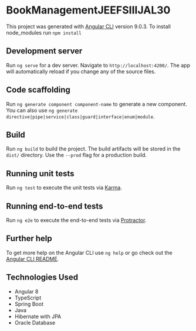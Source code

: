 # BookManagementJEEFSIIIJAL30

This project was generated with [Angular CLI](https://github.com/angular/angular-cli) version 9.0.3.
To install node_modules run `npm install`

## Development server

Run `ng serve` for a dev server. Navigate to `http://localhost:4200/`. The app will automatically reload if you change any of the source files.

## Code scaffolding

Run `ng generate component component-name` to generate a new component. You can also use `ng generate directive|pipe|service|class|guard|interface|enum|module`.

## Build

Run `ng build` to build the project. The build artifacts will be stored in the `dist/` directory. Use the `--prod` flag for a production build.

## Running unit tests

Run `ng test` to execute the unit tests via [Karma](https://karma-runner.github.io).

## Running end-to-end tests

Run `ng e2e` to execute the end-to-end tests via [Protractor](http://www.protractortest.org/).

## Further help

To get more help on the Angular CLI use `ng help` or go check out the [Angular CLI README](https://github.com/angular/angular-cli/blob/master/README.md).

## Technologies Used

<ul>
  <li>Angular 8</li>
  <li>TypeScript</li>
  <li>Spring Boot</li>
  <li>Java</li>
  <li>Hibernate with JPA</li>
  <li>Oracle Database</li>
</ul>





